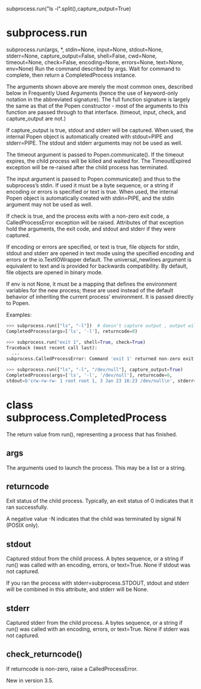 subprocess.run("ls -l".split(),capture_output=True)

# subprocess.run
subprocess.run(args, *, stdin=None, input=None, stdout=None, stderr=None, capture_output=False, shell=False, cwd=None, timeout=None, check=False, encoding=None, errors=None, text=None, env=None)
Run the command described by args. Wait for command to complete, then return a CompletedProcess instance.

The arguments shown above are merely the most common ones, described below in Frequently Used Arguments (hence the use of keyword-only notation in the abbreviated signature). The full function signature is largely the same as that of the Popen constructor - most of the arguments to this function are passed through to that interface. (timeout, input, check, and capture_output are not.)

If capture_output is true, stdout and stderr will be captured. When used, the internal Popen object is automatically created with stdout=PIPE and stderr=PIPE. The stdout and stderr arguments may not be used as well.

The timeout argument is passed to Popen.communicate(). If the timeout expires, the child process will be killed and waited for. The TimeoutExpired exception will be re-raised after the child process has terminated.

The input argument is passed to Popen.communicate() and thus to the subprocess’s stdin. If used it must be a byte sequence, or a string if encoding or errors is specified or text is true. When used, the internal Popen object is automatically created with stdin=PIPE, and the stdin argument may not be used as well.

If check is true, and the process exits with a non-zero exit code, a CalledProcessError exception will be raised. Attributes of that exception hold the arguments, the exit code, and stdout and stderr if they were captured.

If encoding or errors are specified, or text is true, file objects for stdin, stdout and stderr are opened in text mode using the specified encoding and errors or the io.TextIOWrapper default. The universal_newlines argument is equivalent to text and is provided for backwards compatibility. By default, file objects are opened in binary mode.

If env is not None, it must be a mapping that defines the environment variables for the new process; these are used instead of the default behavior of inheriting the current process’ environment. It is passed directly to Popen.

Examples:

```py
>>> subprocess.run(["ls", "-l"])  # doesn't capture output , output will show on the current terminal
CompletedProcess(args=['ls', '-l'], returncode=0)

>>> subprocess.run("exit 1", shell=True, check=True)
Traceback (most recent call last):
  ...
subprocess.CalledProcessError: Command 'exit 1' returned non-zero exit status 1

>>> subprocess.run(["ls", "-l", "/dev/null"], capture_output=True)
CompletedProcess(args=['ls', '-l', '/dev/null'], returncode=0,
stdout=b'crw-rw-rw- 1 root root 1, 3 Jan 23 16:23 /dev/null\n', stderr=b'')

```


# class subprocess.CompletedProcess
The return value from run(), representing a process that has finished.

## args
The arguments used to launch the process. This may be a list or a string.

## returncode
Exit status of the child process. Typically, an exit status of 0 indicates that it ran successfully.

A negative value -N indicates that the child was terminated by signal N (POSIX only).

## stdout
Captured stdout from the child process. A bytes sequence, or a string if run() was called with an encoding, errors, or text=True. None if stdout was not captured.

If you ran the process with stderr=subprocess.STDOUT, stdout and stderr will be combined in this attribute, and stderr will be None.

## stderr
Captured stderr from the child process. A bytes sequence, or a string if run() was called with an encoding, errors, or text=True. None if stderr was not captured.

## check_returncode()
If returncode is non-zero, raise a CalledProcessError.

New in version 3.5.